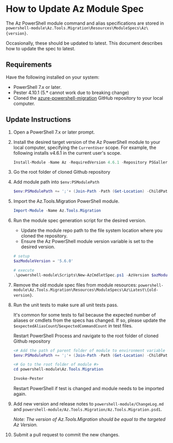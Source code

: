 # How to Update Az Module Spec

The Az PowerShell module command and alias specifications are stored in
`powershell-module\Az.Tools.Migration\Resources\ModuleSpecs\Az\{version}`.

Occasionally, these should be updated to latest. This document describes how to update the spec to latest.

## Requirements

Have the following installed on your system:

* PowerShell 7.x or later.
* Pester 4.10.1 (5.* cannot work due to breaking change)
* Cloned the [azure-powershell-migration](https://github.com/Azure/azure-powershell-migration)
  GitHub repository to your local computer.

## Update Instructions

1. Open a PowerShell 7.x or later prompt.

1. Install the desired target version of the Az PowerShell module to your local computer, specifying
   the `CurrentUser` scope. For example, the following installs v4.6.1 in the current user's scope.

   ```powershell
   Install-Module -Name Az -RequiredVersion 4.6.1 -Repository PSGallery -Scope CurrentUser -AllowClobber -Force
   ```

1. Go the root folder of cloned Github repository

1. Add module path into `$env:PSModulePath`
   ```powershell
   $env:PSModulePath += ';'+ (Join-Path -Path (Get-Location) -ChildPath 'powershell-module')
   ```

1. Import the Az.Tools.Migration PowerShell module.

   ```powershell
   Import-Module -Name Az.Tools.Migration
   ```

1. Run the module spec generation script for the desired version.

   * Update the module repo path to the file system location where you cloned the repository.
   * Ensure the Az PowerShell module version variable is set to the desired version.

   ```powershell
   # setup
   $azModuleVersion = '5.6.0'

   # execute
   .\powershell-module\Scripts\New-AzCmdletSpec.ps1 -AzVersion $azModuleVersion
   ```

1. Remove the old module spec files from module resources:
   `powershell-module\Az.Tools.Migration\Resources\ModuleSpecs\Az\Latest\{old-version}`.

1. Run the unit tests to make sure all unit tests pass.

   It's common for some tests to fail because the expected number of aliases or cmdlets from the specs has changed. If so, please update the `$expectedAliasCount`/`$expectedCommandCount` in test files.

   Restart PowerShell Process and navigate to the root folder of cloned Github repository
   ```powershell
   <# Add the path of parent folder of module to environment variable #>
   $env:PSModulePath += ';'+ (Join-Path -Path (Get-Location) -ChildPath 'powershell-module')

   <# Go to the root folder of module #>
   cd powershell-module\Az.Tools.Migration

   Invoke-Pester
   ```

   Restart PowerShell if test is changed and module needs to be imported again.

1. Add new version and release notes to `powershell-module/ChangeLog.md` and `powershell-module/Az.Tools.Migration/Az.Tools.Migration.psd1`.

   *Note: The version of Az.Tools.Migration should be equal to the targeted Az Version.*

1. Submit a pull request to commit the new changes.
